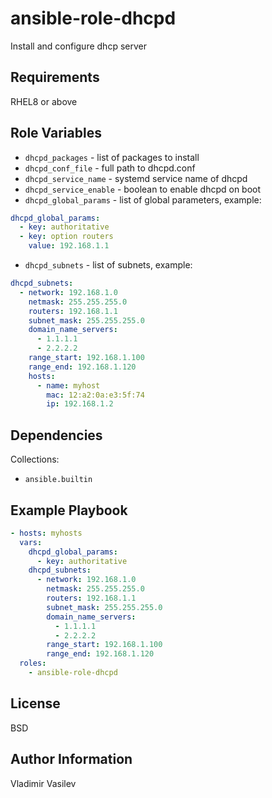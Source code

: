 ansible-role-dhcpd
=========

Install and configure dhcp server

Requirements
------------

RHEL8 or above

Role Variables
--------------

* `dhcpd_packages` - list of packages to install
* `dhcpd_conf_file` - full path to dhcpd.conf
* `dhcpd_service_name` - systemd service name of dhcpd
* `dhcpd_service_enable` - boolean to enable dhcpd on boot
* `dhcpd_global_params` - list of global parameters, example:

```yaml
dhcpd_global_params:
  - key: authoritative
  - key: option routers
    value: 192.168.1.1
```

* `dhcpd_subnets` - list of subnets, example:

```yaml
dhcpd_subnets:
  - network: 192.168.1.0
    netmask: 255.255.255.0
    routers: 192.168.1.1
    subnet_mask: 255.255.255.0
    domain_name_servers:
      - 1.1.1.1
      - 2.2.2.2
    range_start: 192.168.1.100
    range_end: 192.168.1.120
    hosts:
      - name: myhost
        mac: 12:a2:0a:e3:5f:74
        ip: 192.168.1.2
```

Dependencies
------------

Collections:

* `ansible.builtin`

Example Playbook
----------------

```yaml
- hosts: myhosts
  vars:
    dhcpd_global_params:
      - key: authoritative
    dhcpd_subnets:
      - network: 192.168.1.0
        netmask: 255.255.255.0
        routers: 192.168.1.1
        subnet_mask: 255.255.255.0
        domain_name_servers:
          - 1.1.1.1
          - 2.2.2.2
        range_start: 192.168.1.100
        range_end: 192.168.1.120
  roles:
    - ansible-role-dhcpd
```

License
-------

BSD

Author Information
------------------

Vladimir Vasilev
